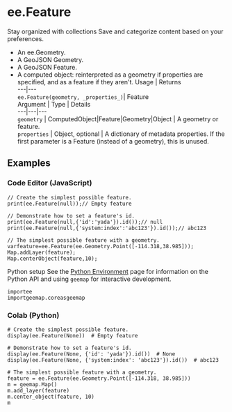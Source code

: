  
#  ee.Feature
Stay organized with collections  Save and categorize content based on your preferences. 
- An ee.Geometry.
- A GeoJSON Geometry.
- A GeoJSON Feature.
- A computed object: reinterpreted as a geometry if properties are specified, and as a feature if they aren't.
Usage | Returns  
---|---  
`ee.Feature(geometry, _properties_)`|  Feature  
Argument | Type | Details  
---|---|---  
`geometry` | ComputedObject|Feature|Geometry|Object | A geometry or feature.  
`properties` | Object, optional | A dictionary of metadata properties. If the first parameter is a Feature (instead of a geometry), this is unused.  
## Examples
### Code Editor (JavaScript)
```
// Create the simplest possible feature.
print(ee.Feature(null));// Empty feature

// Demonstrate how to set a feature's id.
print(ee.Feature(null,{'id':'yada'}).id());// null
print(ee.Feature(null,{'system:index':'abc123'}).id());// abc123

// The simplest possible feature with a geometry.
varfeature=ee.Feature(ee.Geometry.Point([-114.318,38.985]));
Map.addLayer(feature);
Map.centerObject(feature,10);
```

Python setup
See the [ Python Environment](https://developers.google.com/earth-engine/guides/python_install) page for information on the Python API and using `geemap` for interactive development.
```
importee
importgeemap.coreasgeemap
```

### Colab (Python)
```
# Create the simplest possible feature.
display(ee.Feature(None))  # Empty feature

# Demonstrate how to set a feature's id.
display(ee.Feature(None, {'id': 'yada'}).id())  # None
display(ee.Feature(None, {'system:index': 'abc123'}).id())  # abc123

# The simplest possible feature with a geometry.
feature = ee.Feature(ee.Geometry.Point([-114.318, 38.985]))
m = geemap.Map()
m.add_layer(feature)
m.center_object(feature, 10)
m
```

